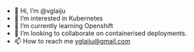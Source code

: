 - 👋 Hi, I’m @vglaiju
- 👀 I’m interested in Kubernetes
- 🌱 I’m currently learning Openshift
- 💞️ I’m looking to collaborate on containerised deployments.
- 📫 How to reach me vglaiju@gmail.com

<!---
vglaiju/vglaiju is a ✨ special ✨ repository because its `README.md` (this file) appears on your GitHub profile.
You can click the Preview link to take a look at your changes.
--->
